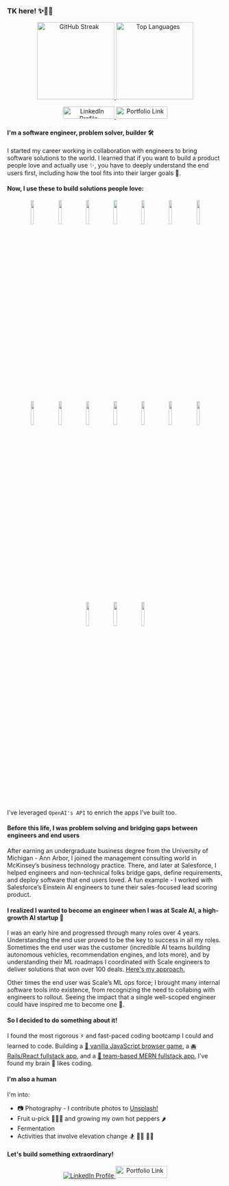 
### TK here! ✨👩‍💻

<p align="center">
  <a href="https://git.io/streak-stats">
    <img src="http://github-readme-streak-stats.herokuapp.com?user=taisiat&theme=dark&background=000000" alt="GitHub Streak" height="180">
  </a>
  <a href="https://github.com/anuraghazra/github-readme-stats">
    <img src="https://github-readme-stats.vercel.app/api/top-langs/?username=taisiat&layout=compact&theme=vision-friendly-dark" alt="Top Languages" height="180">
  </a>
</p>

<p align="center">
  <a href="https://www.linkedin.com/in/taisiakaraseva/">
    <img src="https://img.shields.io/badge/linkedin-%230077B5.svg?style=for-the-badge&logo=linkedin" alt="LinkedIn Profile" width="120" height="28">
  </a>
  <a href="https://www.taisiat.com/?utm_source=github&utm_medium=readme_top">
    <img src="https://img.shields.io/badge/_✨_Portfolio_-089992?style=for-the-badge" alt="Portfolio Link" width="120" height="28">
  </a>
</p>


#### I'm a software engineer, problem solver, builder 🛠
I started my career working in collaboration with engineers to bring software solutions to the world. I learned that if you want to build a product people love and actually use ✨, you have to deeply understand the end users first, including how the tool fits into their larger goals 🎯.

#### Now, I use these to build solutions people love:

<p align="center">
<code><img width="12%" src="https://www.vectorlogo.zone/logos/reactjs/reactjs-ar21.svg"></code>
<code><img width="12%" src="https://www.vectorlogo.zone/logos/javascript/javascript-ar21.svg"></code>
<code><img width="12%" src="https://www.vectorlogo.zone/logos/ruby-lang/ruby-lang-ar21.svg"></code>
<code><img width="12%" src="https://www.vectorlogo.zone/logos/w3_html5/w3_html5-ar21.svg"></code>
<code><img width="12%" src="https://www.vectorlogo.zone/logos/w3_css/w3_css-ar21.svg"></code>
<code><img width="12%" src="https://www.vectorlogo.zone/logos/postgresql/postgresql-ar21.svg"></code>
<code><img width="12%" src="https://www.vectorlogo.zone/logos/mongodb/mongodb-ar21.svg"></code>
<code><img width="12%" src="https://www.vectorlogo.zone/logos/google_maps/google_maps-ar21.svg"></code>
<code><img width="12%" src="https://www.vectorlogo.zone/logos/amazon_aws/amazon_aws-ar21.svg"></code>
<code><img width="12%" src="https://www.vectorlogo.zone/logos/nodejs/nodejs-ar21.svg"></code>
<code><img width="12%" src="https://www.vectorlogo.zone/logos/js_webpack/js_webpack-ar21.svg"></code>
<code><img width="12%" src="https://www.vectorlogo.zone/logos/babeljs/babeljs-ar21.svg"></code>
<code><img width="12%" src="https://www.vectorlogo.zone/logos/npmjs/npmjs-ar21.svg"></code>
<code><img width="12%" src="https://www.vectorlogo.zone/logos/heroku/heroku-ar21.svg"></code>
<code><img width="12%" src="https://www.vectorlogo.zone/logos/github/github-ar21.svg"></code>
<code><img width="12%" src="https://www.vectorlogo.zone/logos/git-scm/git-scm-ar21.svg"></code>
<code><img width="12%" src="https://www.vectorlogo.zone/logos/google_analytics/google_analytics-ar21.svg"></code>
<p/>

I’ve leveraged `OpenAI's API` to enrich the apps I’ve built too.

#### Before this life, I was problem solving and bridging gaps between engineers and end users
After earning an undergraduate business degree from the University of Michigan - Ann Arbor, I joined the management consulting world in McKinsey’s business technology practice. There, and later at Salesforce, I helped engineers and non-technical folks bridge gaps, define requirements, and deploy software that end users loved. A fun example - I worked with Salesforce’s Einstein AI engineers to tune their sales-focused lead scoring product.

#### I realized I wanted to become an engineer when I was at Scale AI, a high-growth AI startup 🤖
I was an early hire and progressed through many roles over 4 years. Understanding the end user proved to be the key to success in all my roles. Sometimes the end user was the customer (incredible AI teams building autonomous vehicles, recommendation engines, and lots more), and by understanding their ML roadmaps I coordinated with Scale engineers to deliver solutions that won over 100 deals. [Here's my approach.](https://scale.com/blog/partnering-with-customers)

Other times the end user was Scale’s ML ops force; I brought many internal software tools into existence, from recognizing the need to collabing with engineers to rollout. Seeing the impact that a single well-scoped engineer could have inspired me to become one 🌟. 

#### So I decided to do something about it!
I found the most rigorous ⚡ and fast-paced coding bootcamp I could and learned to code. Building a <a href="https://taisiat.github.io/bouncy-bee/?utm_source=github&utm_medium=readme">🐝 vanilla JavaScript browser game</a>, a <a href="https://caro.herokuapp.com/?utm_source=github&utm_medium=readme">🚘 Rails/React fullstack app</a>, and a <a href="https://grubglobe.herokuapp.com/?utm_source=github&utm_medium=readme&utm_term=tk">🍜 team-based MERN fullstack app</a>, I’ve found my brain 🧠 likes coding.

#### I'm also a human
I'm into:
 - 📷 Photography - I contribute photos to <a href="https://unsplash.com/@taisiat">Unsplash!</a>
 - Fruit u-pick 🍒🍓🍎 and growing my own hot peppers 🌶
 - Fermentation
 - Activities that involve elevation change 🏂 🧗‍♀️ 🧜‍♀️

#### Let's build something extraordinary!

<p align="center">
  <a href="https://www.linkedin.com/in/taisiakaraseva/">
    <img src="https://img.shields.io/badge/linkedin-%230077B5.svg?style=for-the-badge&logo=linkedin" alt="LinkedIn Profile">
  </a>
    <a href="https://www.taisiat.com/?utm_source=github&utm_medium=readme_bottom">
    <img src="https://img.shields.io/badge/_✨_Portfolio_-089992?style=for-the-badge" alt="Portfolio Link" width="120" height="28">
  </a>
</p>
